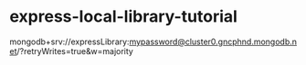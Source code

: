 # express-local-library-tutorial

mongodb+srv://expressLibrary:mypassword@cluster0.gncphnd.mongodb.net/?retryWrites=true&w=majority
